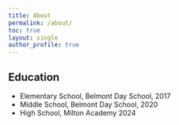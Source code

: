 ```yaml
---
title: About
permalink: /about/
toc: true
layout: single
author_profile: true
---
```


## Education
- Elementary School, Belmont Day School, 2017
- Middle School, Belmont Day School, 2020
- High School, Milton Academy 2024